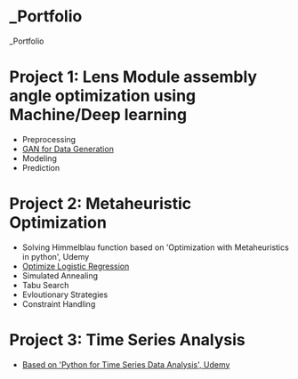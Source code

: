 # _Portfolio
_Portfolio

# Project 1: Lens Module assembly angle optimization using Machine/Deep learning
* Preprocessing
* [GAN for Data Generation](https://github.com/ilvnax24er/_temp/tree/main/2.%20Data%20Generation%20with%20GAN)
* Modeling
* Prediction

# Project 2: Metaheuristic Optimization
* Solving Himmelblau function based on 'Optimization with Metaheuristics in python', Udemy
* [Optimize Logistic Regression](https://github.com/ilvnax24er/Genetic_Algorithm/tree/main)
* Simulated Annealing
* Tabu Search
* Evloutionary Strategies
* Constraint Handling 

# Project 3: Time Series Analysis
* [Based on 'Python for Time Series Data Analysis', Udemy](https://github.com/ilvnax24er/Time_Series_Data_Analysis)
